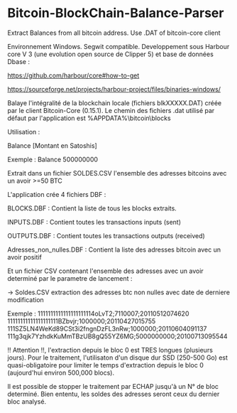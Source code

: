 # Bitcoin-BlockChain-Balance-Parser
Extract Balances from all bitcoin address. Use .DAT of bitcoin-core client

Environnement Windows. Segwit compatible.
Developpement sous Harbour core V 3 (une evolution open source de Clipper 5) et base de données Dbase :

https://github.com/harbour/core#how-to-get

https://sourceforge.net/projects/harbour-project/files/binaries-windows/

Balaye l'intégralité de la blockchain locale (fichiers blkXXXXX.DAT) créée par le client Bitcoin-Core (0.15.1).
Le chemin des fichiers .dat utilisé par défaut par l'application est %APPDATA%\bitcoin\blocks

Utilisation : 

Balance [Montant en Satoshis]
  
Exemple :  Balance 500000000

Extrait dans un fichier SOLDES.CSV l'ensemble des adresses bitcoins avec un avoir >=50 BTC

L'application crée 4 fichiers DBF :

BLOCKS.DBF : Contient la liste de tous les blocks extraits.

INPUTS.DBF : Contient toutes les transactions inputs (sent)

OUTPUTS.DBF : Contient toutes les transactions outputs (received)

Adresses_non_nulles.DBF : Contient la liste des adresses bitcoin avec un avoir positif

Et un fichier CSV contenant l'ensemble des adresses avec un avoir determiné par le parametre de lancement :

-> Soldes.CSV extraction des adresses btc non nulles avec date de derniere modification

Exemple :
1111111111111111111114oLvT2;7110007;20110512074620
11111111111111111111BZbvjr;1000000;20110427015755
111SZ5LN4WeKd89CSt3i2fngnDzFL3nRw;1000000;20110604091137
111g3qjk7YzhdkKuMmTBzUB8gQ55YZ6MG;5000000000;20100713095544


!! Attention !!, l'extraction depuis le bloc 0 est TRES longues (plusieurs jours). 
Pour le traitement, l'utilisaton d'un disque dur SSD (250-500 Go) est quasi-obligatoire 
pour limiter le temps d'extraction depuis le bloc 0 (aujourd'hui environ 500,000 blocs).

Il est possible de stopper le traitement par ECHAP jusqu'à un N° de bloc determiné. 
Bien ententu, les soldes des adresses seront ceux du dernier bloc analysé.





